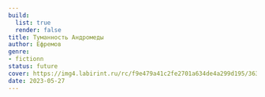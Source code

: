 ```yaml
---
build:
  list: true
  render: false
title: Туманность Андромеды
author: Ефремов
genre:
- fictionn
status: future
cover: https://img4.labirint.ru/rc/f9e479a41c2fe2701a634de4a299d195/363x561q80/books51/505294/cover.jpg?1612693694
date: 2023-05-27
---
```


